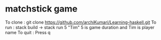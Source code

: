 # matchstick game

To clone : git clone https://github.com/archiKumari/Learning-haskell.git
To run   : stack build -> stack run 5 "Tim" 
           5 is game duration and Tim is player name
To quit  : Press q
